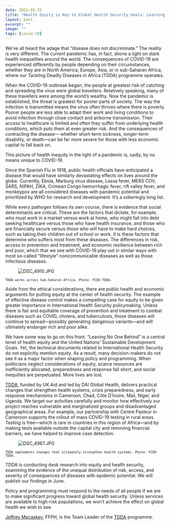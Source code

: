 ```yaml
---
date: 2021-05-25
title: "Health Equity is Key to Global Health Security Goals: Learning from COVID-19"
layout: post
excerpt: ""
image: ""
tags: [covid-19]
---
```

<p>We’ve all heard the adage that “disease does not discriminate.” The reality is very different. The current pandemic has, in fact, shone a light on stark health inequalities around the world. The consequences of COVID-19 are experienced differently by people depending on their circumstances, whether they are in North America, Europe, Asia, or in sub-Saharan Africa, where our Tackling Deadly Diseases in Africa (TDDA) programme operates.</p><p>When the COVID-19 outbreak began, the people at greatest risk of catching and spreading the virus were global travellers. Relatively speaking, many of these travellers were among the world’s wealthy. Now the pandemic is established, the threat is greatest for poorer parts of society. The way the infection is transmitted means the virus often thrives where there is poverty. Poorer people are less able to adapt their work and living conditions to avoid infection through close contact and airborne transmission. Their access to healthcare is limited and often they suffer from underlying health conditions, which puts them at even greater risk. And the consequences of contracting the disease— whether short-term sickness, longer-term disability, or death—can be far more severe for those with less economic capital to fall back on.</p><p>This picture of health inequity in the light of a pandemic is, sadly, by no means unique to COVID-19.</p><p>Since the Spanish Flu in 1918, public health officials have anticipated a disease that would have similarly devastating effects on lives around the globe. Currently, Ebola, Marburg virus disease, Lassa fever, MERS COV, SARS, NIPAH, ZIKA, Crimean Congo hemorrhagic fever, rift valley fever, and monkeypox are all considered diseases with pandemic potential and prioritized by WHO for research and development. It’s a soberingly long list.</p><p>While every pathogen follows its own course, there is evidence that social determinants are critical. These are the factors that dictate, for example, who must work in a market versus work at home, who might fall into debt seeking healthcare versus those who have health insurance, and those who are financially secure versus those who will have to make hard choices, such as taking their children out of school or work. It is these factors that determine who suffers most from these diseases. The differences in risk, access to prevention and treatment, and economic resilience between rich and poor, which that we see with COVID-19 play out in similar ways with most so-called “lifestyle” noncommunicable diseases as well as those infectious diseases.</p><figure class="kg-card kg-image-card"><img src="https://pubs.ghost.io/uploads/DSC_4910.JPG" class="kg-image" alt="DSC_4910.JPG" loading="lazy"></figure><p><code><code>TDDA works across Sub-Saharan Africa. Photo: FCDO TDDA.</code></code></p><p>Aside from the ethical considerations, there are public health and economic arguments for putting equity at the center of health security. The example of effective disease control makes a compelling case for equity to be given greater importance in International Health Security policymaking. Unless there is fair and equitable coverage of prevention and treatment to combat diseases such as COVID, cholera, and tuberculosis, those diseases will continue to spread—possibly generating dangerous variants—and will ultimately endanger rich and poor alike.</p><p>We have some way to go on this front. “Leaving No One Behind” is a central tenet of health equity and the United Nations’ Sustainable Development Goals. Yet, the technical documents related to International Health Security do not explicitly mention equity. As a result, many decision-makers do not see it as a major factor when shaping policy and programming. When politicians neglect considerations of equity, scarce resources are inefficiently allocated, preparedness and response fall short, and social inequities are perpetuated. More lives are lost.</p><p><a href="https://www.tacklingdeadlydiseasesinafrica.org/about-us">TDDA</a>, funded by UK Aid and led by DAI Global Health, delivers practical changes that strengthen health systems, crisis preparedness, and early response mechanisms in Cameroon, Chad, Côte D’Ivoire, Mali, Niger, and Uganda. We target our activities carefully and monitor how effectively our project reaches vulnerable and marginalized groups and disadvantaged geographical areas. For example, our partnership with Centre Pasteur in Cameroon supports the rollout of mass COVID-19 testing in rural areas. Testing is free—which is rare in countries in this region of Africa—and by making tests available outside the capital city and removing financial barriers, we have helped to improve case detection.</p><figure class="kg-card kg-image-card"><img src="https://pubs.ghost.io/uploads/DSC_4967.JPG" class="kg-image" alt="DSC_4967.JPG" loading="lazy"></figure><p><code><code>TDDA implements changes that ultimately strengthen health systems. Photo: FCDO TDDA.</code></code></p><p>TDDA is conducting desk research into equity and health security, examining the evidence of the unequal distribution of risk, access, and severity of consequences of diseases with epidemic potential. We will publish our findings in June.</p><p>Policy and programming must respond to the needs of all people if we are to make significant progress toward global health security. Unless services are available to high-risk populations, we won’t achieve the effect on global health we wish to see.</p><p><a href="https://www.dai.com/who-we-are/our-team/jeffrey-mecaskey">Jeffrey Mecaskey</a>, FFPH, is the Team Leader of the <a href="https://www.dai.com/our-work/projects/africa-tackling-deadly-diseases-in-africa-program">TDDA</a> programme.</p>
  